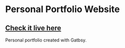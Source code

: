 # Personal Portfolio Website

## [Check it live here](https://dyukovlad.ru/)
<!-- ![Thumbnail](thumbnail.png) -->
Personal portfolio created with Gatbsy.
